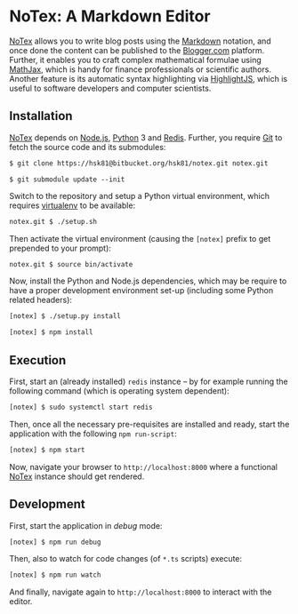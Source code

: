 # NoTex: A Markdown Editor

[NoTex] allows you to write blog posts using the [Markdown] notation, and once done the content can be published to the [Blogger.com] platform. Further, it enables you to craft complex mathematical formulae using [MathJax], which is handy for finance professionals or scientific authors. Another feature is its automatic syntax highlighting via [HighlightJS], which is useful to software developers and computer scientists.

## Installation

[NoTex] depends on [Node.js], [Python] 3 and [Redis]. Further, you require [Git] to fetch the source code and its submodules:

```bash
$ git clone https://hsk81@bitbucket.org/hsk81/notex.git notex.git
```
```
$ git submodule update --init
```

Switch to the repository and setup a Python virtual environment, which requires [virtualenv] to be available:

```bash
notex.git $ ./setup.sh
```

Then activate the virtual environment (causing the `[notex]` prefix to get  prepended to your prompt):

```bash
notex.git $ source bin/activate
```

Now, install the Python and Node.js dependencies, which may be require to have a proper development environment set-up (including some Python related headers):

```bash
[notex] $ ./setup.py install
```

```bash
[notex] $ npm install
```

## Execution

First, start an (already installed) `redis` instance – by for example running the following command (which is operating system dependent):

```bash
[notex] $ sudo systemctl start redis
```

Then, once all the necessary pre-requisites are installed and ready, start the application with the following `npm run-script`:

```bash
[notex] $ npm start
```

Now, navigate your browser to `http://localhost:8000` where a functional [NoTex] instance should get rendered.

## Development

First, start the application in *debug* mode:

```bash
[notex] $ npm run debug
```

Then, also to watch for code changes (of `*.ts` scripts) execute:

```bash
[notex] $ npm run watch
```

And finally, navigate again to `http://localhost:8000` to interact with the editor.

[Blogger.com]: https://www.blogger.com
[Git]: https://git-scm.com
[HighlightJS]: https://highlightjs.org
[Markdown]: https://daringfireball.net/projects/markdown
[MathJax]: https://www.mathjax.org
[Node.js]: https://nodejs.org
[NoTex]: https://www.notexeditor.com/editor
[Python]: https://www.python.org
[Redis]: https://redis.io
[virtualenv]: https://pypi.org/project/virtualenv
[TypeScript]: https://www.typescriptlang.org
